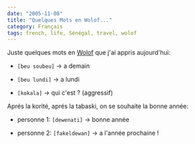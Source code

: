 ```yaml
---
date: "2005-11-08"
title: "Quelques Mots en Wolof..."
category: Français
tags: french, life, Sénégal, travel, wolof
---
```


Juste quelques mots en [Wolof](https://fr.wikipedia.org/wiki/Wolof) que j'ai appris aujourd'hui:

  * `[beu soubeu]` -> a demain

  * `[beu lundi]` -> a lundi

  * `[kokala]` -> qui c'est&nbsp;? (aggressif)

Aprés la korité, aprés la tabaski, on se souhaite la bonne année:

  * personne 1: `[dewenati]` -> bonne année

  * personne 2: `[fakeldewan]` -> a l'année prochaine&nbsp;!

